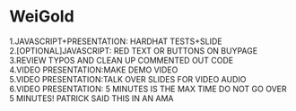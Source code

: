 # WeiGold
1.JAVASCRIPT+PRESENTATION: HARDHAT TESTS+SLIDE\
2.[OPTIONAL]JAVASCRIPT: RED TEXT OR BUTTONS ON BUYPAGE\
3.REVIEW TYPOS AND CLEAN UP COMMENTED OUT CODE\
4.VIDEO PRESENTATION:MAKE DEMO VIDEO\
5.VIDEO PRESENTATION:TALK OVER SLIDES FOR VIDEO AUDIO\
6.VIDEO PRESENTATION: 5 MINUTES IS THE MAX TIME DO NOT GO OVER 5 MINUTES! PATRICK SAID THIS IN AN AMA
